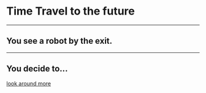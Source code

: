 # Time Travel to the future
---
## You see a robot by the exit.  
---
## You decide to...     
  
[look around more](story-3.md)